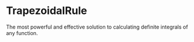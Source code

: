 # TrapezoidalRule
The most powerful and effective solution to calculating definite integrals of any function.
